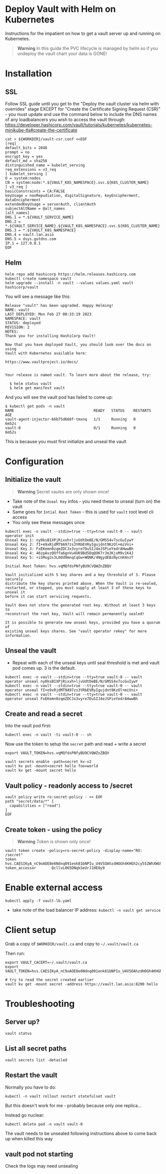 # Deploy Vault with Helm on Kubernetes
Instructions for the impatient on how to get a vault server up and running on Kubernetes.

> **Warning**
> In this guide the PVC lifecycle is managed by helm so if you undeploy the vault chart your data is GONE!


# Installation

## SSL

Follow SSL guide until you get to the "Deploy the vault cluster via helm with overrides" stage EXCEPT for "Create the Certificate Signing Request (CSR)" - you must update and use the command below to include the DNS names of any loadbalancers you wish to access the vault through: 
https://developer.hashicorp.com/vault/tutorials/kubernetes/kubernetes-minikube-tls#create-the-certificate

```
cat > ${WORKDIR}/vault-csr.conf <<EOF
[req]
default_bits = 2048
prompt = no
encrypt_key = yes
default_md = sha256
distinguished_name = kubelet_serving
req_extensions = v3_req
[ kubelet_serving ]
O = system:nodes
CN = system:node:*.${VAULT_K8S_NAMESPACE}.svc.${K8S_CLUSTER_NAME}
[ v3_req ]
basicConstraints = CA:FALSE
keyUsage = nonRepudiation, digitalSignature, keyEncipherment, dataEncipherment
extendedKeyUsage = serverAuth, clientAuth
subjectAltName = @alt_names
[alt_names]
DNS.1 = *.${VAULT_SERVICE_NAME}
DNS.2 = *.${VAULT_SERVICE_NAME}.${VAULT_K8S_NAMESPACE}.svc.${K8S_CLUSTER_NAME}
DNS.3 = *.${VAULT_K8S_NAMESPACE}
DNS.4 = vault.lan.asio
DNS.5 = dsys.gotdns.com
IP.1 = 127.0.0.1
EOF
```


## Helm

```
helm repo add hashicorp https://helm.releases.hashicorp.com
kubectl create namespace vault
helm upgrade --install -n vault --values values.yaml vault hashicorp/vault
```

You will see a message like this:

```
Release "vault" has been upgraded. Happy Helming!
NAME: vault
LAST DEPLOYED: Mon Feb 27 00:33:19 2023
NAMESPACE: vault
STATUS: deployed
REVISION: 2
NOTES:
Thank you for installing HashiCorp Vault!

Now that you have deployed Vault, you should look over the docs on using
Vault with Kubernetes available here:

https://www.vaultproject.io/docs/


Your release is named vault. To learn more about the release, try:

  $ helm status vault
  $ helm get manifest vault
```

And you will see the vault pod has failed to come up:

```
$ kubectl get pods -n vault
NAME                                    READY   STATUS    RESTARTS   AGE
vault-agent-injector-66b75d668f-tmxnq   1/1     Running   0          6m52s
vault-0                                 0/1     Running   0          6m52s
```

This is because you must first initialize and unseal the vault

# Configuration
## Initialize the vault

> **Warning**
> Secret vaules are only shown once!

* Take note of the `Useal Key` infos - you need these to unseal (turn on) the vault
* Same goes for `Intial Root Token` - this is used for `vault` root level cli access
* You only see these messages once

```
kubectl exec -n vault --stdin=true --tty=true vault-0 -- vault operator init
Unseal Key 1: ny0ksBIXPjRixxh+ljvUdtDeBE/N/GMSS4v7scGuIywY
Unseal Key 2: fI+e9xRjdMT9A97zs3YRbEVRyIgujdnt9KzOl+miVni+
Unseal Key 3: FxEKemn0zqmZDCJx3vyre7DuSIJ4eJSPieYedrAHwwBh
Unseal Key 4: 46zpAvzQOffa6gnVu4UK9Bd5DqQOK7rJmJKjsM9v1K4J
Unseal Key 5: +iSMug2s3L0dd9mnqCqGw+WQNK/4NgydEBzNycnK4nzT

Initial Root Token: hvs.vqMQfdsPNfyBU9CVQWZnZBQV

Vault initialized with 5 key shares and a key threshold of 3. Please securely
distribute the key shares printed above. When the Vault is re-sealed,
restarted, or stopped, you must supply at least 3 of these keys to unseal it
before it can start servicing requests.

Vault does not store the generated root key. Without at least 3 keys to
reconstruct the root key, Vault will remain permanently sealed!

It is possible to generate new unseal keys, provided you have a quorum of
existing unseal keys shares. See "vault operator rekey" for more information.
```

## Unseal the vault

* Repeat with each of the unseal keys until seal threshold is met and vault pod comes up. 3 is the default.

```
kubectl exec -n vault --stdin=true --tty=true vault-0 -- vault operator unseal ny0ksBIXPjRixxh+ljvUdtDeBE/N/GMSS4v7scGuIywY
kubectl exec -n vault --stdin=true --tty=true vault-0 -- vault operator unseal fI+e9xRjdMT9A97zs3YRbEVRyIgujdnt9KzOl+miVni+
kubectl exec -n vault --stdin=true --tty=true vault-0 -- vault operator unseal FxEKemn0zqmZDCJx3vyre7DuSIJ4eJSPieYedrAHwwBh
```

## Create and read a secret

Into the vault pod first:

```
kubectl exec -n vault -ti vault-0 -- sh
```

Now use the token to setup the `secret` path and read + write a secret

```
export VAULT_TOKEN=hvs.vqMQfdsPNfyBU9CVQWZnZBQV

vault secrets enable -path=secret kv-v2
vault kv put -mount=secret hello foo=world
vault kv get -mount secret hello
```

## Vault policy - readonly access to /secret

```
vault policy write ro-secret-policy - << EOF
path "secret/data/*" {
  capabilities = ["read"]
}
EOF
```

## Create token - using the policy

> **Warning**
> Token is shown only once!

```
vault token create -policy=ro-secret-policy -display-name="RO: /secret"
token                hvs.CAESIKyA_nC9oAOE8e6Ndnq091enk81bNPIu_U4VSOAhzdHOGh4KHGh2cy55ZWhXWG94Vm5mM2xPV1ZyTTZaV0ViUE4
token_accessor       QcllvL065DNqkSeUrJ1HE0y9
```



# Enable external access

```
kubectl apply -f vault-lb.yaml
```

* take note of the load balancer IP address: `kubectl -n vault get service`

# Client setup

Grab a copy of `$WORKDIR/vault.ca` and copy to `~/.vault/vault.ca`

Then run:

```
export VAULT_CACERT=~/.vault/vault.ca
export VAULT_TOKEN=hvs.CAESIKyA_nC9oAOE8e6Ndnq091enk81bNPIu_U4VSOAhzdHOGh4KHGh2cy55ZWhXWG94Vm5mM2xPV1ZyTTZaV0ViUE4

# try to read the secret created earlier
vault kv get -mount secret -address https://vault.lan.asio:8200 hello
```

# Troubleshooting

## Server up?

```
vault status
```

## List all secret paths

```
vault secrets list -detailed
```

## Restart the vault

Normally you have to do:

```
kubectl -n vault rollout restart statefulset vault
```
But this doesn't work for me - probably because only one replica...


Instead go nuclear:

```
kubectl delete pod -n vault vault-0
```

The vault needs to be unsealed following instructions above to come back up when killed this way

## vault pod not starting

Check the logs may need unsealing

